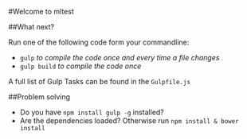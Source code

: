 #Welcome to mltest  

##What next?

Run one of the following code form your commandline:
- `gulp` *to compile the code once and every time a file changes*
- `gulp build` *to compile the code once*

A full list of Gulp Tasks can be found in the `Gulpfile.js`

##Problem solving

- Do you have `npm install gulp -g` installed?
- Are the dependencies loaded? Otherwise run `npm install & bower install`
